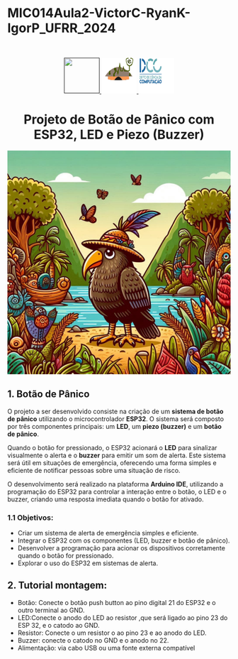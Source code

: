 # MIC014Aula2-VictorC-RyanK-IgorP_UFRR_2024  
<br />  
<p align="center">
  <a href="">
    <img src="https://user-images.githubusercontent.com/49700354/114078715-a61b2f00-987f-11eb-8eef-6fd7cfc17d33.png" alt="" width="80" height="80">
    <img src="https://github.com/VictorH456/MIC014Aula2-VictorC-RyanK-IgorP_UFRR_2024/blob/main/imagens/maloca.png" alt="" width="80" height="80">
    <img src="https://github.com/VictorH456/MIC014Aula2-VictorC-RyanK-IgorP_UFRR_2024/blob/main/imagens/dcc.png" alt="" width="80" height="80">
  </a>
  <h1 align="center">Projeto de Botão de Pânico com ESP32, LED e Piezo (Buzzer)</h1>
  <p align="center">
    <img src="https://github.com/VictorH456/MIC014Aula2-VictorC-RyanK-IgorP_UFRR_2024/blob/main/imagens/logo.jpeg">
    

## 1. Botão de Pânico

O projeto a ser desenvolvido consiste na criação de um **sistema de botão de pânico** utilizando o microcontrolador **ESP32**. O sistema será composto por três componentes principais: um **LED**, um **piezo (buzzer)** e um **botão de pânico**.

Quando o botão for pressionado, o ESP32 acionará o **LED** para sinalizar visualmente o alerta e o **buzzer** para emitir um som de alerta. Este sistema será útil em situações de emergência, oferecendo uma forma simples e eficiente de notificar pessoas sobre uma situação de risco.

O desenvolvimento será realizado na plataforma **Arduino IDE**, utilizando a programação do ESP32 para controlar a interação entre o botão, o LED e o buzzer, criando uma resposta imediata quando o botão for ativado.

### 1.1 Objetivos:
- Criar um sistema de alerta de emergência simples e eficiente.
- Integrar o ESP32 com os componentes (LED, buzzer e botão de pânico).
- Desenvolver a programação para acionar os dispositivos corretamente quando o botão for pressionado.
- Explorar o uso do ESP32 em sistemas de alerta.
## 2. Tutorial montagem:
- Botão: Conecte o botão push button ao pino digital 21 do ESP32 e o outro
 terminal ao GND.
- LED:Conecte o anodo do LED ao resistor ,que será ligado ao pino 23 do
 ESP 32, e o catodo ao GND.
- Resistor: Conecte o um resistor o ao pino 23 e ao anodo do LED.
- Buzzer: conecte o catodo no GND e o anodo no 22.
- Alimentação: via cabo USB ou uma fonte externa compatível
  </p>
</p>
</p>
